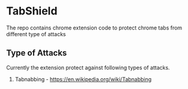 # TabShield
The repo contains chrome extension code to protect chrome tabs from different type of attacks

## Type of Attacks

Currently the extension protect against following types of attacks.
1. Tabnabbing - https://en.wikipedia.org/wiki/Tabnabbing
